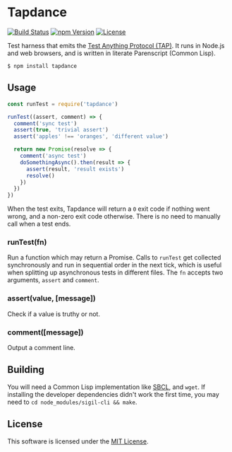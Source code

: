 # Tapdance

[![Build Status](https://img.shields.io/travis/daliwali/tapdance/master.svg?style=flat-square)](https://travis-ci.org/daliwali/tapdance)
[![npm Version](https://img.shields.io/npm/v/tapdance.svg?style=flat-square)](https://www.npmjs.com/package/tapdance)
[![License](https://img.shields.io/npm/l/tapdance.svg?style=flat-square)](https://raw.githubusercontent.com/daliwali/tapdance/master/LICENSE)

Test harness that emits the [Test Anything Protocol (TAP)](https://testanything.org). It runs in Node.js and web browsers, and is written in literate Parenscript (Common Lisp).

```
$ npm install tapdance
```


## Usage

```js
const runTest = require('tapdance')

runTest((assert, comment) => {
  comment('sync test')
  assert(true, 'trivial assert')
  assert('apples' !== 'oranges', 'different value')

  return new Promise(resolve => {
    comment('async test')
    doSomethingAsync().then(result => {
      assert(result, 'result exists')
      resolve()
    })
  })
})
```

When the test exits, Tapdance will return a `0` exit code if nothing went wrong, and a non-zero exit code otherwise. There is no need to manually call when a test ends.


### runTest(fn)

Run a function which may return a Promise. Calls to `runTest` get collected synchronously and run in sequential order in the next tick, which is useful when splitting up asynchronous tests in different files. The `fn` accepts two arguments, `assert` and `comment`.


### assert(value, [message])

Check if a value is truthy or not.


### comment([message])

Output a comment line.


## Building

You will need a Common Lisp implementation like [SBCL](http://www.sbcl.org), and `wget`. If installing the developer dependencies didn't work the first time, you may need to `cd node_modules/sigil-cli && make`.


## License

This software is licensed under the [MIT License](//github.com/daliwali/tapdance/blob/master/LICENSE).
